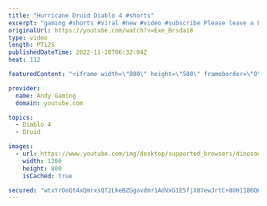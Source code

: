 ```yaml
---
title: "Hurricane Druid Diablo 4 #shorts"
excerpt: "gaming #shorts #viral #new #video #subscribe Please leave a Like & Subscribe, it helps the channel grow!"
originalUrl: https://youtube.com/watch?v=Exe_Brsda18
type: video
length: PT12S
publishedDateTime: 2022-11-28T06:32:04Z
heat: 112

featuredContent: "<iframe width=\"800\" height=\"500\" frameborder=\"0\" src=\"https://www.youtube.com/embed/Exe_Brsda18\" allow=\"accelerometer; autoplay; encrypted-media; gyroscope; picture-in-picture\" allowfullscreen></iframe>"

provider:
  name: Andy Gaming
  domain: youtube.com

topics:
  - Diablo 4
  - Druid

images:
  - url: https://www.youtube.com/img/desktop/supported_browsers/dinosaur.png
    width: 1200
    height: 800
    isCached: true

secured: "wtxYrOoQt4xQmrxsQT2LkeBZGgovdmr1AdVxG1E5fjX87ewJrtC+8UH1186Q6Qij4akPfgsgvv+2jC9JDBEgaL0aWzhuHeSJsFWNmshzW4Upi9dyXQdJALzC8me5c7b304WxA2a6cwX4DQGFj3yggDtBabYylUbjtC098+IFusSxHPeVBuZh2+aN0Be870FpEmNUt1SexRrPpeP85LjATKSIwQCAweCis3Hk1QdrLT46+Sjo27kCMPacb0lm44G7Vr/t8ZCtc2RU2ng+OxCL24kgoJxgWQw1XqA5VPNJgDoyqWhBFyAeg1esgjyoM+XAXiLgGnW3L1hDfPLfY6pvQcfudCGKk/wjUGJEvScAqP5jbMEyeseI9GctjG7MD7y8vZhKOwTusxWZH7FJECJRZ8jI6IHa/RYr0yAiKL5+4pk=;VOODI/2x7ijNC9K4rt+gkQ=="
---
```


